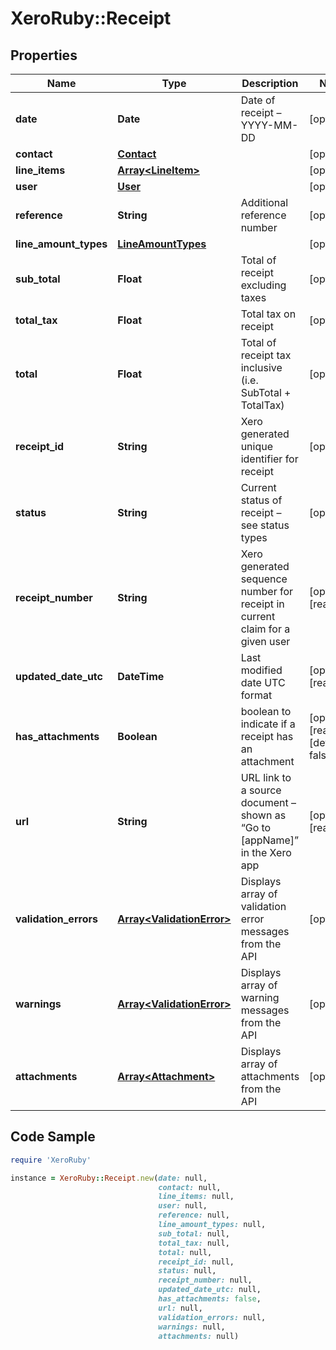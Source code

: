 # XeroRuby::Receipt

## Properties

Name | Type | Description | Notes
------------ | ------------- | ------------- | -------------
**date** | **Date** | Date of receipt – YYYY-MM-DD | [optional] 
**contact** | [**Contact**](Contact.md) |  | [optional] 
**line_items** | [**Array&lt;LineItem&gt;**](LineItem.md) |  | [optional] 
**user** | [**User**](User.md) |  | [optional] 
**reference** | **String** | Additional reference number | [optional] 
**line_amount_types** | [**LineAmountTypes**](LineAmountTypes.md) |  | [optional] 
**sub_total** | **Float** | Total of receipt excluding taxes | [optional] 
**total_tax** | **Float** | Total tax on receipt | [optional] 
**total** | **Float** | Total of receipt tax inclusive (i.e. SubTotal + TotalTax) | [optional] 
**receipt_id** | **String** | Xero generated unique identifier for receipt | [optional] 
**status** | **String** | Current status of receipt – see status types | [optional] 
**receipt_number** | **String** | Xero generated sequence number for receipt in current claim for a given user | [optional] [readonly] 
**updated_date_utc** | **DateTime** | Last modified date UTC format | [optional] [readonly] 
**has_attachments** | **Boolean** | boolean to indicate if a receipt has an attachment | [optional] [readonly] [default to false]
**url** | **String** | URL link to a source document – shown as “Go to [appName]” in the Xero app | [optional] [readonly] 
**validation_errors** | [**Array&lt;ValidationError&gt;**](ValidationError.md) | Displays array of validation error messages from the API | [optional] 
**warnings** | [**Array&lt;ValidationError&gt;**](ValidationError.md) | Displays array of warning messages from the API | [optional] 
**attachments** | [**Array&lt;Attachment&gt;**](Attachment.md) | Displays array of attachments from the API | [optional] 

## Code Sample

```ruby
require 'XeroRuby'

instance = XeroRuby::Receipt.new(date: null,
                                 contact: null,
                                 line_items: null,
                                 user: null,
                                 reference: null,
                                 line_amount_types: null,
                                 sub_total: null,
                                 total_tax: null,
                                 total: null,
                                 receipt_id: null,
                                 status: null,
                                 receipt_number: null,
                                 updated_date_utc: null,
                                 has_attachments: false,
                                 url: null,
                                 validation_errors: null,
                                 warnings: null,
                                 attachments: null)
```


